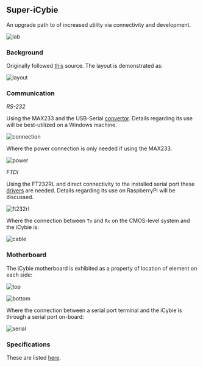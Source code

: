 ## Super-iCybie

An upgrade path to of increased utility via connectivity and development.

![lab](/images/evening-lab.png)

### Background

Originally followed [this](https://aibohack.com/icybie/sic_rs232.htm) source. The layout is demonstrated as:

![layout](/images/connections.jpg)

### Communication

_RS-232_

Using the MAX233 and the USB-Serial [convertor](https://support.eminent-online.com/hc/en-us/articles/360009538439-EM1016-Download-Drivers). Details regarding its use will be best-utilized on a Windows machine.

![connection](/images/rs232.jpg)

Where the power connection is only needed if using the MAX233.

![power](/images/powerconnect.jpg)

_FTDI_

Using the FT232RL and direct connectivity to the installed serial port these [drivers](https://ftdichip.com/drivers/d2xx-drivers/) are needed. Details regarding its use on RaspberryPi will be discussed.

![ft232rl](/images/FT232RL.png)

Where the connection between `Tx` and `Rx` on the CMOS-level system and the iCybie is:

![cable](/images/cablecyble.jpg)

### Motherboard

The iCybie motherboard is exhibited as a property of location of element on each side:

![top](/images/boardtop.jpg)

![bottom](/images/boardbottom.jpg)

Where the connection between a serial port terminal and the iCybie is through a serial port on-board:

![serial](/images/serialconnect.jpg)

### Specifications

These are listed [here](/spec/README.md).